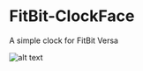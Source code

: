 # FitBit-ClockFace
A simple clock for FitBit Versa

![alt text](https://github.com/wizArD-1910/FitBit-ClockFace/blob/master/FCBClockFace-screenshot.png)
